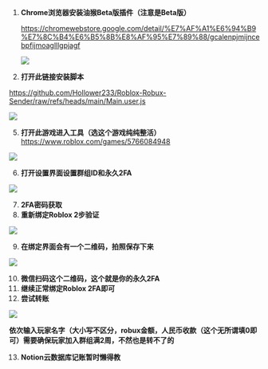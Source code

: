 1. **Chrome浏览器安装油猴Beta版插件（注意是Beta版）**

    <https://chromewebstore.google.com/detail/%E7%AF%A1%E6%94%B9%E7%8C%B4%E6%B5%8B%E8%AF%95%E7%89%88/gcalenpjmijncebpfijmoaglllgpjagf>
   
   ![](https://s2.loli.net/2025/07/10/hPvNz3cyRbLIaXg.png)

3. **打开此链接安装脚本**

<https://github.com/Hollower233/Roblox-Robux-Sender/raw/refs/heads/main/Main.user.js>

![](https://s2.loli.net/2025/07/10/rT5sE6SmRuYUyAc.png)

5. **打开此游戏进入工具（选这个游戏纯纯整活）**
<https://www.roblox.com/games/5766084948>  

![](https://s2.loli.net/2025/07/10/NKD5ZEWpP72she6.png)

6. **打开设置界面设置群组ID和永久2FA**

![](https://s2.loli.net/2025/07/10/F6W2CUH5cG3nkrE.png)

7. **2FA密码获取**
8. **重新绑定Roblox 2步验证**

![](https://s2.loli.net/2025/07/10/lkG7tsChyEmU9Hw.png)

9. **在绑定界面会有一个二维码，拍照保存下来**

![](https://s2.loli.net/2025/07/10/J9rnAqHVaReUzDO.png)

10. **微信扫码这个二维码，这个就是你的永久2FA**
11. **继续正常绑定Roblox 2FA即可**
12. **尝试转账** 

![](https://s2.loli.net/2025/07/10/iKQzXJ2ECs5cxBI.png)

**依次输入玩家名字（大小写不区分，robux金额，人民币收款（这个无所谓填0即可）需要确保玩家加入群组满2周，不然也是转不了的**

13. **Notion云数据库记账暂时懒得教**
